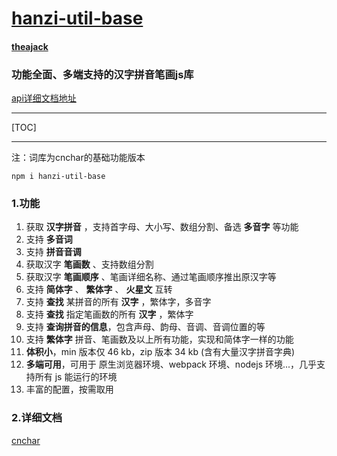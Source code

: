 # [hanzi-util-base](https://github.com/theajack/cnchar)
#### [theajack](https://www.theajack.com/)
### 功能全面、多端支持的汉字拼音笔画js库
[api详细文档地址](https://www.theajack.com/cnchar/)

----

[TOC]

----

注：词库为cnchar的基础功能版本

```
npm i hanzi-util-base
```

### 1.功能

1. 获取 **汉字拼音** ，支持首字母、大小写、数组分割、备选 **多音字** 等功能
2. 支持 **多音词**
3. 支持 **拼音音调**
4. 获取汉字 **笔画数** 、支持数组分割
5. 获取汉字 **笔画顺序** 、笔画详细名称、通过笔画顺序推出原汉字等
6. 支持 **简体字** 、 **繁体字** 、 **火星文** 互转
7. 支持 **查找** 某拼音的所有 **汉字** ，繁体字，多音字
8. 支持 **查找** 指定笔画数的所有 **汉字** ，繁体字
9. 支持 **查询拼音的信息**，包含声母、韵母、音调、音调位置的等
10. 支持 **繁体字** 拼音、笔画数及以上所有功能，实现和简体字一样的功能
11. **体积小**，min 版本仅 46 kb，zip 版本 34 kb (含有大量汉字拼音字典)
12. **多端可用**，可用于 原生浏览器环境、webpack 环境、nodejs 环境...，几乎支持所有 js 能运行的环境
13. 丰富的配置，按需取用

### 2.详细文档

[cnchar](https://github.com/theajack/cnchar/blob/master/README.md#cnchar)